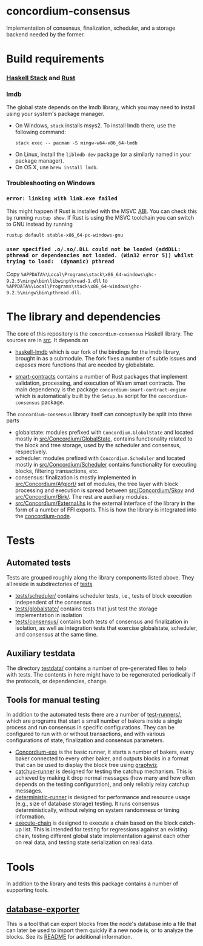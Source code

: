 # concordium-consensus

Implementation of consensus, finalization, scheduler, and a storage backend
needed by the former.

# Build requirements

### [Haskell Stack](https://docs.haskellstack.org/en/stable/README/) and [Rust](https://www.rust-lang.org/tools/install)

### lmdb
The global state depends on the lmdb library, which you may need to install using your system's package manager.
- On Windows, `stack` installs msys2.
  To install lmdb there, use the following command:
  ```
  stack exec -- pacman -S mingw-w64-x86_64-lmdb
  ```
- On Linux, install the `liblmdb-dev` package (or a similarly named in your
  package manager).
- On OS X, use `brew install lmdb`.

### Troubleshooting on Windows

### `error: linking with link.exe failed`
This might happen if Rust is installed with the MSVC [ABI](https://en.wikipedia.org/wiki/Application_binary_interface).
You can check this by running `rustup show`.
If Rust is using the MSVC toolchain you can switch to GNU instead by running
```
rustup default stable-x86_64-pc-windows-gnu
```

### `user specified .o/.so/.DLL could not be loaded (addDLL: pthread or dependencies not loaded. (Win32 error 5)) whilst trying to load:  (dynamic) pthread`
Copy `%APPDATA%\Local\Programs\stack\x86_64-windows\ghc-9.2.5\mingw\bin\libwinpthread-1.dll` to `%APPDATA%\Local\Programs\stack\x86_64-windows\ghc-9.2.5\mingw\bin\pthread.dll`.

# The library and dependencies

The core of this repository is the `concordium-consensus` Haskell library. The
sources are in [src](./src). It depends on

- [haskell-lmdb](./haskell-lmdb/) which is our fork of the bindings for the lmdb
  library, brought in as a submodule. The fork fixes a number of subtle issues
  and exposes more functions that are needed by globalstate.

- [smart-contracts](./smart-contracts/) contains a number of Rust packages that
  implement validation, processing, and execution of Wasm smart contracts.
  The main dependency is the package `concordium-smart-contract-engine` which is
  automatically built by the `Setup.hs` script for the `concordium-consensus`
  package.

The `concordium-consensus` library itself can conceptually be split into three
parts

- globalstate: modules prefixed with `Concordium.GlobalState` and located mostly
  in [src/Concordium/GlobalState](./src/Concordium/GlobalState), contains
  functionality related to the block and tree storage, used by the scheduler and
  consensus, respectively.
- scheduler: modules prefixed with `Concordium.Scheduler` and located mostly in
  [src/Concordium/Scheduler](./src/Concordium/Scheduler) contains functionality
  for executing blocks, filtering transactions, etc.
- consensus: finalization is mostly implemented in
  [src/Concordium/Afgjort/](./src/Concordium/Afgjort/) set of modules, the
  tree layer with block processing and execution is spread between
  [src/Concordium/Skov](./src/Concordium/Skov) and
  [src/Concordium/Birk/](./src/Concordium/Birk/). The rest are auxiliary modules.
- [src/Concordium/External.hs](./src/Concordium/External.hs) is the external
  interface of the library in the form of a number of FFI exports. This is how
  the library is integrated into the [concordium-node](../concordium-node/).

# Tests

## Automated tests

Tests are grouped roughly along the library components listed above. They all
reside in subdirectories of [tests](./tests/)

- [tests/scheduler/](./tests/scheduler/) contains scheduler tests, i.e., tests
  of block execution independent of the consensus
- [tests/globalstate/](./tests/globalstate/) contains tests that just test
  the storage implementation in isolation
- [tests/consensus/](./tests/consensus/) contains both tests of consensus and
  finalization in isolation, as well as integration tests that exercise
  globalstate, scheduler, and consensus at the same time.

## Auxiliary testdata

The directory [testdata/](./testdata/) contains a number of pre-generated
files to help with tests. The contents in here might have to be regenerated
periodically if the protocols, or dependencies, change.

## Tools for manual testing

In addition to the automated tests there are a number of [test-runners/](./test-runners/), which
are programs that start a small number of bakers inside a single process and run
consensus in specific configurations. They can be configured to run with or
without transactions, and with various configurations of state, finalization
and consensus parameters.

- [Concordium-exe](./test-runners/app/) is the basic runner, it starts a number
  of bakers, every baker connected to every other baker, and outputs blocks in a
  format that can be used to display the block tree using
  [graphviz](./https://graphviz.org/).
- [catchup-runner](./test-runners/catchup/) is designed for testing the catchup
  mechanism. This is achieved by making it drop normal messages (how many and
  how often depends on the testing configuration), and only reliably relay
  catchup messages.
- [deterministic-runner](./test-runners/deterministic/) is designed for
  performance and resource usage (e.g., size of database storage) testing. It
  runs consensus deterministically, without relying on system randomness or
  timing information.
- [execute-chain](./test-runners/execute-chain/) is designed to execute a chain
  based on the block catch-up list. This is intended for testing for regressions
  against an existing chain, testing different global state implementation against
  each other on real data, and testing state serialization on real data.

# Tools

In addition to the library and tests this package contains a number of supporting tools.

## [database-exporter](./tools/database-exporter/)

This is a tool that can export blocks from the node's database into a file that can later be used to
import them quickly if a new node is, or to analyze the blocks. See its
[README](./tools/database-exporter/README.md) for additional information.
